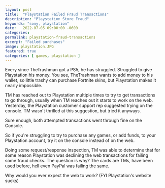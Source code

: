 ```yaml
---
layout: post
title:  "Playstation Failed Fraud Transactions"
description: "Playstation Store Fraud"
keywords: "sony, playstation"
date:   2022-07-05 09:00:00 -0600
categories: 
permalink: playstation-fraud-transactions
excerpt: "Failed purchases"
image: playstation.JPG
featured: true
categories: [ games, playstation ]
---
```


Every since TheTrashman got a PS5, he has struggled. Struggled to give Playstation his money. You see, TheTrashman wants to add money to his wallet, so little trashy can purchase Fortnite skins, but Playstation makes it nearly impossible.

TM has reached out to Playstation multiple times to try to get transactions to go through, usually when TM reaches out it starts to work on the web. Yesterday, the Playstation customer support rep suggested trying on the console. TM wasn't thrilled at this suggestion, but tried it anyways.

Sure enough, both attempted transactions went through fine on the Console.

So if you're struggling to try to purchase any games, or add funds, to your Playstation account, try it on the console instead of on the web.

Doing some request/response inspection, TM was able to determine that for some reason Playstation was declining the web transactions for failing some fraud checks. The question is why? The cards are TMs, have been used before, hell even PayPal was failing the same.

Why would you ever expect the web to work? (FYI Playstation's website sucks)

